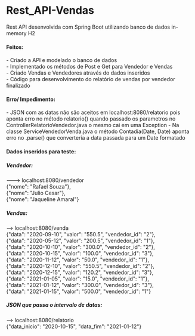 # Rest_API-Vendas
Rest API desenvolvida com Spring Boot utilizando banco de dados in-memory H2

<h4>Feitos: </h4>
  - Criado a API e modelado o banco de dados <br>
  - Implementado os métodos de Post e Get para Vendedor e Vendas<br>
  - Criado Vendas e Vendedores através do dados inseridos<br>
  - Código para desenvolvimento do relatório de vendas por vendedor finalizado<br>


<h4>Erro/ Impedimento:</h4>
  - JSON com as datas não são aceitos em localhost:8080/relatorio pois aponta erro no método relatorio() quando passado os parametros no ControllerRelatorioVendedor.java o mesmo cai em uma Exception
  - Na classe ServiceVendedorVenda.java o método Contadia(Date, Date) aponta erro no .parse() que converteria a data passada para um Date formatado
  

<h4>Dados inseridos para teste: </h4>

<h5>Vendedor: </h5>  ---> localhost:8080/vendedor <br>
{"nome": "Rafael Souza"}, <br>
{"nome": "Julio Cesar"}, <br>
{"nome": "Jaqueline Amaral"} <br>

<h5>Vendas: </h5> --> localhost:8080/venda<br>
{"data": "2020-09-10", "valor": "550.5", "vendedor_id": "2"},<br>
{"data": "2020-05-12", "valor": "200.5", "vendedor_id": "1"},<br>
{"data": "2020-10-10", "valor": "300.0", "vendedor_id": "2"},<br>
{"data": "2020-10-15", "valor": "100.0", "vendedor_id": "3"},<br>
{"data": "2020-11-12", "valor": "50.0", "vendedor_id": "1"},<br>
{"data": "2020-12-10", "valor": "550.5", "vendedor_id": "2"},<br>
{"data": "2020-12-15", "valor": "120.2", "vendedor_id": "3"},<br>
{"data": "2021-01-05", "valor": "15.0", "vendedor_id": "1"},<br>
{"data": "2021-01-12", "valor": "300.0", "vendedor_id": "3"},<br>
{"data": "2021-01-15", "valor": "500.0", "vendedor_id": "1"}<br>

<h5>JSON que passa o intervalo de datas: </h5> --> localhost:8080/relatorio<br>
{"data_inicio": "2020-10-15", "data_fim": "2021-01-12"}<br>

